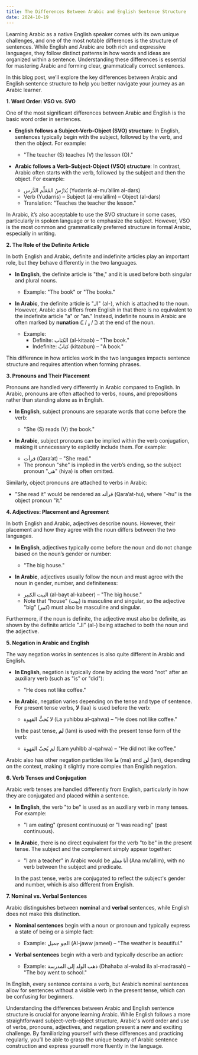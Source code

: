 ```yaml
---
title: The Differences Between Arabic and English Sentence Structure
date: 2024-10-19
---
```


Learning Arabic as a native English speaker comes with its own unique challenges, and one of the most notable differences is the structure of sentences. While English and Arabic are both rich and expressive languages, they follow distinct patterns in how words and ideas are organized within a sentence. Understanding these differences is essential for mastering Arabic and forming clear, grammatically correct sentences.

In this blog post, we’ll explore the key differences between Arabic and English sentence structure to help you better navigate your journey as an Arabic learner.

**1. Word Order: VSO vs. SVO**

One of the most significant differences between Arabic and English is the basic word order in sentences.

- **English follows a Subject-Verb-Object (SVO) structure**: In English, sentences typically begin with the subject, followed by the verb, and then the object. For example:

  - "The teacher (S) teaches (V) the lesson (O)."

- **Arabic follows a Verb-Subject-Object (VSO) structure**: In contrast, Arabic often starts with the verb, followed by the subject and then the object. For example:
  - يُدَرِّسُ المُعَلِّم الدَّرس (Yudarris al-mu’allim al-dars)
  - Verb (Yudarris) – Subject (al-mu’allim) – Object (al-dars)
  - Translation: "Teaches the teacher the lesson."

In Arabic, it’s also acceptable to use the SVO structure in some cases, particularly in spoken language or to emphasize the subject. However, VSO is the most common and grammatically preferred structure in formal Arabic, especially in writing.

**2. The Role of the Definite Article**

In both English and Arabic, definite and indefinite articles play an important role, but they behave differently in the two languages.

- **In English**, the definite article is "the," and it is used before both singular and plural nouns.

  - Example: "The book" or "The books."

- **In Arabic**, the definite article is "الـ" (al-), which is attached to the noun. However, Arabic also differs from English in that there is no equivalent to the indefinite article "a" or "an." Instead, indefinite nouns in Arabic are often marked by **nunation** (ـٌ / ـٍ / ـً) at the end of the noun.
  - Example:
    - Definite: الكتاب (al-kitaab) – "The book."
    - Indefinite: كتابٌ (kitaabun) – "A book."

This difference in how articles work in the two languages impacts sentence structure and requires attention when forming phrases.

**3. Pronouns and Their Placement**

Pronouns are handled very differently in Arabic compared to English. In Arabic, pronouns are often attached to verbs, nouns, and prepositions rather than standing alone as in English.

- **In English**, subject pronouns are separate words that come before the verb:

  - "She (S) reads (V) the book."

- **In Arabic**, subject pronouns can be implied within the verb conjugation, making it unnecessary to explicitly include them. For example:
  - قرأت (Qara’at) – "She read."
  - The pronoun "she" is implied in the verb’s ending, so the subject pronoun "هي" (hiya) is often omitted.

Similarly, object pronouns are attached to verbs in Arabic:

- "She read it" would be rendered as قرأته (Qara’at-hu), where "-hu" is the object pronoun "it."

**4. Adjectives: Placement and Agreement**

In both English and Arabic, adjectives describe nouns. However, their placement and how they agree with the noun differs between the two languages.

- **In English**, adjectives typically come before the noun and do not change based on the noun’s gender or number:

  - "The big house."

- **In Arabic**, adjectives usually follow the noun and must agree with the noun in gender, number, and definiteness:
  - البيت الكبير (al-bayt al-kabeer) – "The big house."
  - Note that "house" (بيت) is masculine and singular, so the adjective "big" (كبير) must also be masculine and singular.

Furthermore, if the noun is definite, the adjective must also be definite, as shown by the definite article "الـ" (al-) being attached to both the noun and the adjective.

**5. Negation in Arabic and English**

The way negation works in sentences is also quite different in Arabic and English.

- **In English**, negation is typically done by adding the word "not" after an auxiliary verb (such as "is" or "did"):

  - "He does not like coffee."

- **In Arabic**, negation varies depending on the tense and type of sentence. For present tense verbs, **لا** (laa) is used before the verb:

  - لا يُحبُّ القهوة (La yuhibbu al-qahwa) – "He does not like coffee."

  In the past tense, **لم** (lam) is used with the present tense form of the verb:

  - لم يُحبّ القهوة (Lam yuhibb al-qahwa) – "He did not like coffee."

Arabic also has other negation particles like **ما** (ma) and **لن** (lan), depending on the context, making it slightly more complex than English negation.

**6. Verb Tenses and Conjugation**

Arabic verb tenses are handled differently from English, particularly in how they are conjugated and placed within a sentence.

- **In English**, the verb "to be" is used as an auxiliary verb in many tenses. For example:

  - "I am eating" (present continuous) or "I was reading" (past continuous).

- **In Arabic**, there is no direct equivalent for the verb "to be" in the present tense. The subject and the complement simply appear together:

  - "I am a teacher" in Arabic would be أنا معلم (Ana mu’allim), with no verb between the subject and predicate.

  In the past tense, verbs are conjugated to reflect the subject's gender and number, which is also different from English.

**7. Nominal vs. Verbal Sentences**

Arabic distinguishes between **nominal** and **verbal** sentences, while English does not make this distinction.

- **Nominal sentences** begin with a noun or pronoun and typically express a state of being or a simple fact:

  - Example: الجو جميل (Al-jaww jameel) – "The weather is beautiful."

- **Verbal sentences** begin with a verb and typically describe an action:
  - Example: ذهب الولد إلى المدرسة (Dhahaba al-walad ila al-madrasah) – "The boy went to school."

In English, every sentence contains a verb, but Arabic’s nominal sentences allow for sentences without a visible verb in the present tense, which can be confusing for beginners.

Understanding the differences between Arabic and English sentence structure is crucial for anyone learning Arabic. While English follows a more straightforward subject-verb-object structure, Arabic's word order and use of verbs, pronouns, adjectives, and negation present a new and exciting challenge. By familiarizing yourself with these differences and practicing regularly, you’ll be able to grasp the unique beauty of Arabic sentence construction and express yourself more fluently in the language.
